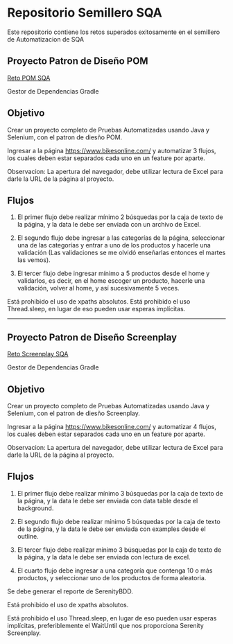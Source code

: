 #   Repositorio Semillero SQA

Este repositorio contiene los retos superados exitosamente en el semillero de Automatizacion de SQA

##  Proyecto Patron de Diseño POM 

  [Reto POM SQA](https://github.com/marthadelaossa/Semillero/tree/master/RetoMarthaDelaOssa)

  Gestor de Dependencias Gradle

##  Objetivo

  Crear un proyecto completo de Pruebas Automatizadas usando Java y Selenium, con el patron de diesño POM.
  
  Ingresar a la página https://www.bikesonline.com/ y automatizar 3 flujos, los cuales deben estar separados cada uno en un feature por aparte.
  
  Observacion: La apertura del navegador, debe utilizar lectura de Excel para darle la URL de la página al proyecto.

##  Flujos
    
 1.  El primer flujo debe realizar mínimo 2 búsquedas por la caja de texto de la página, y la data le debe ser enviada con un archivo de Excel.
  
 2. El segundo flujo debe ingresar a las categorías de la página, seleccionar una de las categorías y entrar a uno de los productos y hacerle una validación (Las validaciones se me olvidó enseñarlas entonces el martes las vemos).
 
 3. El tercer flujo debe ingresar mínimo a 5 productos desde el home y validarlos, es decir, en el home escoger un producto, hacerle una validación, volver al home, y así sucesivamente 5 veces.
 
  Está prohibido el uso de xpaths absolutos.
  Está prohibido el uso Thread.sleep, en lugar de eso pueden usar esperas implícitas.

---
  ##  Proyecto Patron de Diseño  Screenplay

  [Reto  Screenplay SQA](https://github.com/marthadelaossa/Semillero/tree/master/RetoMarthaDelaOssaSreenplay%20V%202.0/RetoMarthaDelaOssaSreenplay)

  Gestor de Dependencias Gradle

##  Objetivo

  Crear un proyecto completo de Pruebas Automatizadas usando Java y Selenium, con el patron de diesño Screenplay.
  
  Ingresar a la página https://www.bikesonline.com/ y automatizar 4 flujos, los cuales deben estar separados cada uno en un feature por aparte.
  
  Observacion: La apertura del navegador, debe utilizar lectura de Excel para darle la URL de la página al proyecto.

##  Flujos
    
 1. El primer flujo debe realizar mínimo 3 búsquedas por la caja de texto de la página, y la data le debe ser enviada con data table desde el background.

 2. El segundo flujo debe realizar mínimo 5 búsquedas por la caja de texto de la página, y la data le debe ser enviada con examples desde el outline.

 3. El tercer flujo debe realizar mínimo 3 búsquedas por la caja de texto de la página, y la data le debe ser enviada con lectura de excel.

 4. El cuarto flujo debe ingresar a una categoría que contenga 10 o más productos, y seleccionar uno de los productos de forma aleatoria.
 
  Se debe generar el reporte de SerenityBDD.
  
  Está prohibido el uso de xpaths absolutos.
  
  Está prohibido el uso Thread.sleep, en lugar de eso pueden usar esperas implícitas, preferiblemente el WaitUntil que nos proporciona Serenity Screenplay.
    

    

